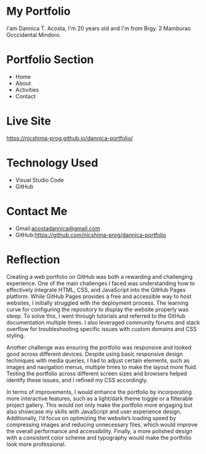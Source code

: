 # My Portfolio
 I'am Dannica T. Acosta, I'm 20 years old and I'm from Brgy. 2 Mamburao Occcidental Mindoro.

# Portfolio Section
* Home
* About
* Activities
* Contact

# Live Site
 https://nicshima-prog.github.io/dannica-portfolio/

# Technology Used
* Visual Studio Code
* GitHub

# Contact Me
* Gmail:acostadannica@gmail.com
* GitHub:https://github.com/nicshima-prog/dannica-portfolio

# Reflection
 Creating a web portfolio on GitHub was both a rewarding and challenging experience. One of the main challenges I faced was understanding how to effectively integrate HTML, CSS, and JavaScript into the GitHub Pages platform. While GitHub Pages provides a free and accessible way to host websites, I initially struggled with the deployment process. The learning curve for configuring the repository to display the website properly was steep. To solve this, I went through tutorials and referred to the GitHub documentation multiple times. I also leveraged community forums and stack overflow for troubleshooting specific issues with custom domains and CSS styling.

Another challenge was ensuring the portfolio was responsive and looked good across different devices. Despite using basic responsive design techniques with media queries, I had to adjust certain elements, such as images and navigation menus, multiple times to make the layout more fluid. Testing the portfolio across different screen sizes and browsers helped identify these issues, and I refined my CSS accordingly.

In terms of improvements, I would enhance the portfolio by incorporating more interactive features, such as a light/dark theme toggle or a filterable project gallery. This would not only make the portfolio more engaging but also showcase my skills with JavaScript and user experience design. Additionally, I’d focus on optimizing the website’s loading speed by compressing images and reducing unnecessary files, which would improve the overall performance and accessibility. Finally, a more polished design with a consistent color scheme and typography would make the portfolio look more professional.
    
